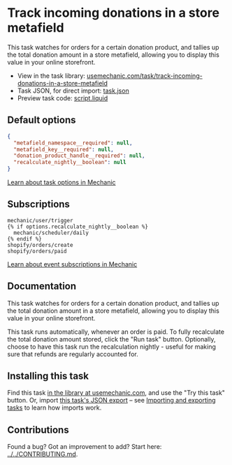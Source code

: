 # Track incoming donations in a store metafield

This task watches for orders for a certain donation product, and tallies up the total donation amount in a store metafield, allowing you to display this value in your online storefront.

* View in the task library: [usemechanic.com/task/track-incoming-donations-in-a-store-metafield](https://usemechanic.com/task/track-incoming-donations-in-a-store-metafield)
* Task JSON, for direct import: [task.json](../../tasks/track-incoming-donations-in-a-store-metafield.json)
* Preview task code: [script.liquid](./script.liquid)

## Default options

```json
{
  "metafield_namespace__required": null,
  "metafield_key__required": null,
  "donation_product_handle__required": null,
  "recalculate_nightly__boolean": null
}
```

[Learn about task options in Mechanic](https://docs.usemechanic.com/article/471-task-options)

## Subscriptions

```liquid
mechanic/user/trigger
{% if options.recalculate_nightly__boolean %}
  mechanic/scheduler/daily
{% endif %}
shopify/orders/create
shopify/orders/paid
```

[Learn about event subscriptions in Mechanic](https://docs.usemechanic.com/article/408-subscriptions)

## Documentation

This task watches for orders for a certain donation product, and tallies up the total donation amount in a store metafield, allowing you to display this value in your online storefront.

This task runs automatically, whenever an order is paid. To fully recalculate the total donation amount stored, click the "Run task" button. Optionally, choose to have this task run the recalculation nightly - useful for making sure that refunds are regularly accounted for.

## Installing this task

Find this task [in the library at usemechanic.com](https://usemechanic.com/task/track-incoming-donations-in-a-store-metafield), and use the "Try this task" button. Or, import [this task's JSON export](../../tasks/track-incoming-donations-in-a-store-metafield.json) – see [Importing and exporting tasks](https://docs.usemechanic.com/article/505-importing-and-exporting-tasks) to learn how imports work.

## Contributions

Found a bug? Got an improvement to add? Start here: [../../CONTRIBUTING.md](../../CONTRIBUTING.md).
